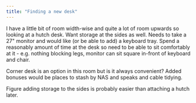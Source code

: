 ```yaml
---
title: "Finding a new desk"
---
```


I have a little bit of room width-wise and quite a lot of room upwards so looking at a hutch desk.
Want storage at the sides as well.
Needs to take a 27" monitor and would like (or be able to add) a keyboard tray.
Spend a reasonably amount of time at the desk so need to be able to sit comfortably at it - e.g. nothing blocking legs, monitor can sit square in-front of keyboard and chair.

Corner desk is an option in this room but is it always convenient?
Added bonuses would be places to stash by NAS and speaks and cable tidying.

Figure adding storage to the sides is probably easier than attaching a hutch later.
